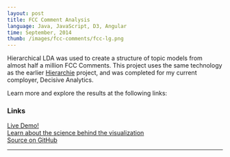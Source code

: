 ```yaml
---
layout: post
title: FCC Comment Analysis
language: Java, JavaScript, D3, Angular
time: September, 2014
thumb: /images/fcc-comments/fcc-lg.png
---
```


Hierarchical LDA was used to create a structure of topic models from almost half a million FCC Comments. This project uses the same technology as the earlier <a href="http://meredithmmyers.com/2014/08/21/hierarchie/">Hierarchie</a> project, and was completed for my current comployer, Decisive Analytics.

Learn more and explore the results at the following links:

<h3>Links</h3>
<a href="http://mlvl.github.io/fcc-comments/#/" target="_blank">Live Demo!</a>
<br>
<a href="http://mlvl.github.io/fcc-comments/#/about" target="_blank">Learn about the science behind the visualization</a>
<br>
<a href="https://github.com/mlvl/fcc-comments" target="_blank">Source on GitHub</a>

-----